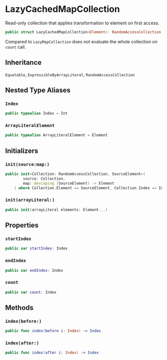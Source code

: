 # LazyCachedMapCollection

Read-only collection that applies transformation to element on first access.

``` swift
public struct LazyCachedMapCollection<Element>: RandomAccessCollection 
```

Compared to `LazyMapCollection` does not evaluate the whole collection on `count` call.

## Inheritance

`Equatable`, `ExpressibleByArrayLiteral`, `RandomAccessCollection`

## Nested Type Aliases

### `Index`

``` swift
public typealias Index = Int
```

### `ArrayLiteralElement`

``` swift
public typealias ArrayLiteralElement = Element
```

## Initializers

### `init(source:map:)`

``` swift
public init<Collection: RandomAccessCollection, SourceElement>(
        source: Collection,
        map: @escaping (SourceElement) -> Element
    ) where Collection.Element == SourceElement, Collection.Index == Index 
```

### `init(arrayLiteral:)`

``` swift
public init(arrayLiteral elements: Element...) 
```

## Properties

### `startIndex`

``` swift
public var startIndex: Index 
```

### `endIndex`

``` swift
public var endIndex: Index 
```

### `count`

``` swift
public var count: Index 
```

## Methods

### `index(before:)`

``` swift
public func index(before i: Index) -> Index 
```

### `index(after:)`

``` swift
public func index(after i: Index) -> Index 
```
